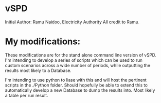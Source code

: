 # vSPD

Initial Author: Ramu Naidoo, Electricity Authority
All credit to Ramu.

# My modifications:

These modifications are for the stand alone command line version of vSPD.
I'm intending to develop a series of scripts which can be used to run custom scenarios across a wide number of periods, while outputting the results most likely to a Database.

I'm intending to use python to liase with this and will host the pertinent scripts in the ./Python folder. Should hopefully be able to extend this to automatically develop a new Database to dump the results into. Most likely a table per run result.